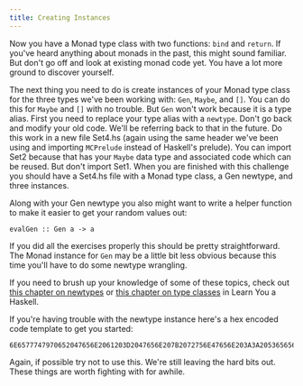 ```yaml
---
title: Creating Instances
---
```


Now you have a Monad type class with two functions: `bind` and `return`.  If
you've heard anything about monads in the past, this might sound familiar.
But don't go off and look at existing monad code yet.  You have a lot more
ground to discover yourself.

The next thing you need to do is create instances of your Monad type class for
the three types we've been working with: `Gen`, `Maybe`, and `[]`. You can do this for
`Maybe` and `[]` with no trouble. But `Gen` won't work because it is a type alias.
First you need to replace your type alias with a `newtype`. Don't go back and
modify your old code. We'll be referring back to that in the future. Do this
work in a new file Set4.hs (again using the same header we've been using and
importing `MCPrelude` instead of Haskell's prelude). You can import Set2 because
that has your `Maybe` data type and associated code which can be reused. But don't
import Set1. When you are finished with this challenge you should have a Set4.hs
file with a Monad type class, a Gen newtype, and three instances.

Along with your Gen newtype you also might want to write a helper function to
make it easier to get your random values out:

    evalGen :: Gen a -> a

If you did all the exercises properly this should be pretty straightforward. The
Monad instance for `Gen` may be a little bit less obvious because this time you'll
have to do some newtype wrangling.

If you need to brush up your knowledge of some of these topics, check out [this
chapter on
newtypes](http://learnyouahaskell.com/functors-applicative-functors-and-monoids#the-newtype-keyword)
or [this chapter on type
classes](http://learnyouahaskell.com/making-our-own-types-and-typeclasses#typeclasses-102)
in Learn You a Haskell.

If you're having trouble with the newtype instance here's a hex encoded code
template to get you started:

    6E6577747970652047656E2061203D2047656E207B2072756E47656E203A3A2053656564202D3E2028612C205365656429207DDADA696E7374616E6365204D6F6E61642047656E207768657265DA2020202072657475726E203D202E2E2EDA2020202062696E64203D202E2E2E

Again, if possible try not to use this. We're still leaving the hard bits out.
These things are worth fighting with for awhile.